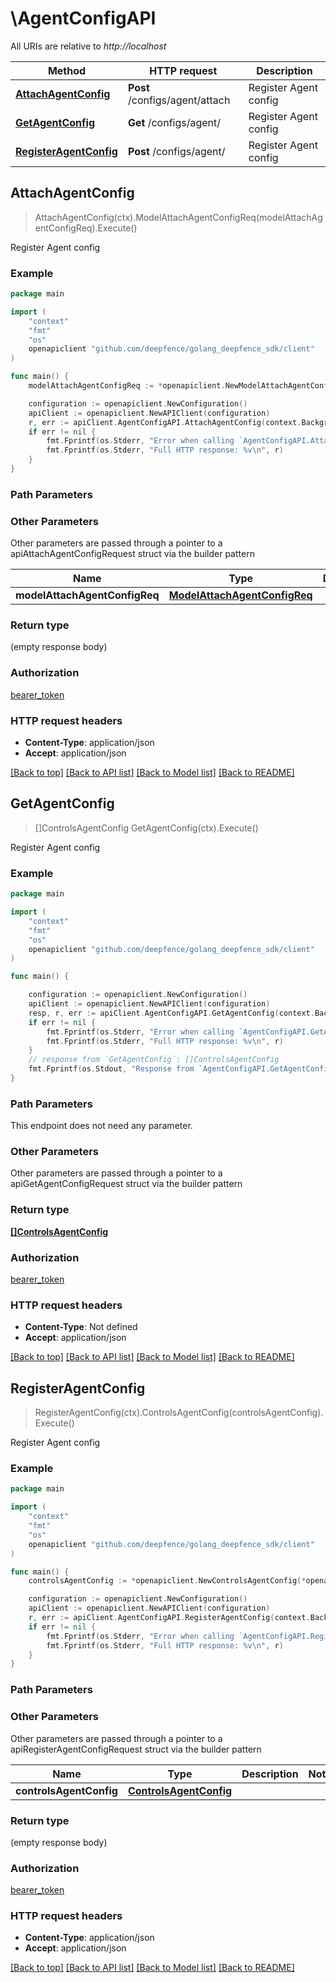 # \AgentConfigAPI

All URIs are relative to *http://localhost*

Method | HTTP request | Description
------------- | ------------- | -------------
[**AttachAgentConfig**](AgentConfigAPI.md#AttachAgentConfig) | **Post** /configs/agent/attach | Register Agent config
[**GetAgentConfig**](AgentConfigAPI.md#GetAgentConfig) | **Get** /configs/agent/ | Register Agent config
[**RegisterAgentConfig**](AgentConfigAPI.md#RegisterAgentConfig) | **Post** /configs/agent/ | Register Agent config



## AttachAgentConfig

> AttachAgentConfig(ctx).ModelAttachAgentConfigReq(modelAttachAgentConfigReq).Execute()

Register Agent config



### Example

```go
package main

import (
    "context"
    "fmt"
    "os"
    openapiclient "github.com/deepfence/golang_deepfence_sdk/client"
)

func main() {
    modelAttachAgentConfigReq := *openapiclient.NewModelAttachAgentConfigReq([]openapiclient.ModelAgentId{*openapiclient.NewModelAgentId(int32(123), "NodeId_example")}, "Name_example") // ModelAttachAgentConfigReq |  (optional)

    configuration := openapiclient.NewConfiguration()
    apiClient := openapiclient.NewAPIClient(configuration)
    r, err := apiClient.AgentConfigAPI.AttachAgentConfig(context.Background()).ModelAttachAgentConfigReq(modelAttachAgentConfigReq).Execute()
    if err != nil {
        fmt.Fprintf(os.Stderr, "Error when calling `AgentConfigAPI.AttachAgentConfig``: %v\n", err)
        fmt.Fprintf(os.Stderr, "Full HTTP response: %v\n", r)
    }
}
```

### Path Parameters



### Other Parameters

Other parameters are passed through a pointer to a apiAttachAgentConfigRequest struct via the builder pattern


Name | Type | Description  | Notes
------------- | ------------- | ------------- | -------------
 **modelAttachAgentConfigReq** | [**ModelAttachAgentConfigReq**](ModelAttachAgentConfigReq.md) |  | 

### Return type

 (empty response body)

### Authorization

[bearer_token](../README.md#bearer_token)

### HTTP request headers

- **Content-Type**: application/json
- **Accept**: application/json

[[Back to top]](#) [[Back to API list]](../README.md#documentation-for-api-endpoints)
[[Back to Model list]](../README.md#documentation-for-models)
[[Back to README]](../README.md)


## GetAgentConfig

> []ControlsAgentConfig GetAgentConfig(ctx).Execute()

Register Agent config



### Example

```go
package main

import (
    "context"
    "fmt"
    "os"
    openapiclient "github.com/deepfence/golang_deepfence_sdk/client"
)

func main() {

    configuration := openapiclient.NewConfiguration()
    apiClient := openapiclient.NewAPIClient(configuration)
    resp, r, err := apiClient.AgentConfigAPI.GetAgentConfig(context.Background()).Execute()
    if err != nil {
        fmt.Fprintf(os.Stderr, "Error when calling `AgentConfigAPI.GetAgentConfig``: %v\n", err)
        fmt.Fprintf(os.Stderr, "Full HTTP response: %v\n", r)
    }
    // response from `GetAgentConfig`: []ControlsAgentConfig
    fmt.Fprintf(os.Stdout, "Response from `AgentConfigAPI.GetAgentConfig`: %v\n", resp)
}
```

### Path Parameters

This endpoint does not need any parameter.

### Other Parameters

Other parameters are passed through a pointer to a apiGetAgentConfigRequest struct via the builder pattern


### Return type

[**[]ControlsAgentConfig**](ControlsAgentConfig.md)

### Authorization

[bearer_token](../README.md#bearer_token)

### HTTP request headers

- **Content-Type**: Not defined
- **Accept**: application/json

[[Back to top]](#) [[Back to API list]](../README.md#documentation-for-api-endpoints)
[[Back to Model list]](../README.md#documentation-for-models)
[[Back to README]](../README.md)


## RegisterAgentConfig

> RegisterAgentConfig(ctx).ControlsAgentConfig(controlsAgentConfig).Execute()

Register Agent config



### Example

```go
package main

import (
    "context"
    "fmt"
    "os"
    openapiclient "github.com/deepfence/golang_deepfence_sdk/client"
)

func main() {
    controlsAgentConfig := *openapiclient.NewControlsAgentConfig(*openapiclient.NewControlsFilesystemTracerConfig("Hash_example", []openapiclient.ControlsMonitoredFilesConfig{*openapiclient.NewControlsMonitoredFilesConfig([]string{"AccessTypes_example"}, "Path_example", "Wight_example")}, []openapiclient.ControlsProcessEventConfig{*openapiclient.NewControlsProcessEventConfig("EventName_example", "Wight_example")}), "Name_example", *openapiclient.NewControlsNetworkTracerConfig("Hash_example", *openapiclient.NewControlsNetworkRules([]string{"Inbound_example"}, []string{"Outbound_example"}), *openapiclient.NewControlsNetworkRules([]string{"Inbound_example"}, []string{"Outbound_example"}), *openapiclient.NewControlsNetworkRules([]string{"Inbound_example"}, []string{"Outbound_example"})), *openapiclient.NewControlsPolicyFilterConfig([]openapiclient.ControlsPolicy{*openapiclient.NewControlsPolicy(int32(123), "EventType_example", "Hash_example", map[string]interface{}(123))})) // ControlsAgentConfig |  (optional)

    configuration := openapiclient.NewConfiguration()
    apiClient := openapiclient.NewAPIClient(configuration)
    r, err := apiClient.AgentConfigAPI.RegisterAgentConfig(context.Background()).ControlsAgentConfig(controlsAgentConfig).Execute()
    if err != nil {
        fmt.Fprintf(os.Stderr, "Error when calling `AgentConfigAPI.RegisterAgentConfig``: %v\n", err)
        fmt.Fprintf(os.Stderr, "Full HTTP response: %v\n", r)
    }
}
```

### Path Parameters



### Other Parameters

Other parameters are passed through a pointer to a apiRegisterAgentConfigRequest struct via the builder pattern


Name | Type | Description  | Notes
------------- | ------------- | ------------- | -------------
 **controlsAgentConfig** | [**ControlsAgentConfig**](ControlsAgentConfig.md) |  | 

### Return type

 (empty response body)

### Authorization

[bearer_token](../README.md#bearer_token)

### HTTP request headers

- **Content-Type**: application/json
- **Accept**: application/json

[[Back to top]](#) [[Back to API list]](../README.md#documentation-for-api-endpoints)
[[Back to Model list]](../README.md#documentation-for-models)
[[Back to README]](../README.md)

